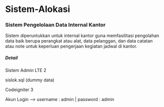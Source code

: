 # Sistem-Alokasi
<h3>Sistem Pengelolaan Data Internal Kantor</h3>
<p>Sistem diperuntukkan untuk internal kantor guna memfasilitasi pengolahan data baik berupa perangkat atau alat, data pelanggan, dan data catatan atau note untuk keperluan pengerjaan kegiatan jadwal di kantor.</p>

<h5>Detail</h5>
<p>Sistem Admin LTE 2
<p>sislok.sql (dummy data)
<p>Codeigniter 3

Akun Login --> username : admin | password : admin
